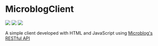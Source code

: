 # MicroblogClient
![](https://img.shields.io/badge/PROJECT%20TYPE-SCHOOL-yellow?style=for-the-badge&logo=google-scholar)
![](https://img.shields.io/badge/LICENSE-UNLICENSE-brightgreen?style=for-the-badge)
![](https://img.shields.io/badge/EDITOR-WEB%20STORM-lightgrey?style=for-the-badge&logo=webstorm)

A simple client developed with HTML and JavaScript using [Microblog's RESTful API](https://github.com/Alessio789/Microblog)
